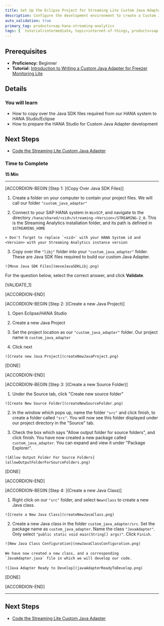 ```yaml
---
title: Set Up the Eclipse Project for Streaming Lite Custom Java Adapter
description: Configure the development environment to create a Custom Java Adapter for our Streaming Lite project by copying required files from the SAP HANA system.
auto_validation: true
primary_tag: products>sap-hana-streaming-analytics
tags: [  tutorial>intermediate, topic>internet-of-things, products>sap-hana-streaming-analytics, products>sap-hana\,-express-edition ]
---
```


## Prerequisites  
 - **Proficiency:** Beginner
 - **Tutorial:** [Introduction to Writing a Custom Java Adapter for Freezer Monitoring Lite](https://www.sap.com/developer/tutorials/hsa-lite-custom-java-adapter-part1.html)

## Details
### You will learn  
- How to copy over the Java SDK files required from our HANA system to HANA Studio/Eclipse
- How to prepare the HANA Studio for Custom Java Adapter development

## Next Steps
- [Code the Streaming Lite Custom Java Adapter](https://www.sap.com/developer/tutorials/hsa-lite-custom-java-adapter-part3.html)

### Time to Complete
**15 Min**

---

[ACCORDION-BEGIN [Step 1: ](Copy Over Java SDK Files)]

  1. Create a folder on your computer to contain your project files. We will call our folder `"custom_java_adapter"`

  2. Connect to your SAP HANA system in `WinSCP`, and navigate to the directory `/hana/shared/<sid>/streaming-<Version>/STREAMING-2_0`. This is the Streaming Analytics installation folder, and its path is defined in `$STREAMING_HOME`

    > Don't forget to replace `<sid>` with your HANA System id and <Version> with your Streaming Analytics instance version

  3. Copy over the `"libj"` folder into your `"custom_java_adapter"` folder. These are Java SDK files required to build our custom Java Adapter.

    ![Move Java SDK Files](moveJavaSDKLibj.png)

For the question below, select the correct answer, and click **Validate**.

[VALIDATE_1]

[ACCORDION-END]

[ACCORDION-BEGIN [Step 2: ](Create a new Java Project)]

  1. Open Eclipse/HANA Studio

  2. Create a new Java Project

  3. Set the project location as our `"custom_java_adapter"` folder. Our project name is `custom_java_adapter`

  4. Click next


    ![Create new Java Project](createNewJavaProject.png)

[DONE]

[ACCORDION-END]


[ACCORDION-BEGIN [Step 3: ](Create a new Source Folder)]

  1. Under the Source tab, click "Create new source folder"


    ![Create New Source Folder](createNewSourceFolder.png)


  2. In the window which pops up, name the folder `"src"` and click finish, to create a folder called `"src"`. You will now see this folder displayed under our project directory in the "Source" tab.

  3. Check the box which says "Allow output folder for source folders", and click finish. You have now created a new package called `custom_java_adapter`. You can expand and view it under "Package Explorer".


    ![Allow Output Folder For Source Folders](allowOutputFolderForSourceFolders.png)

[DONE]

[ACCORDION-END]

[ACCORDION-BEGIN [Step 4: ](Create a new Java Class)]

  1. Right click on our `"src"` folder, and select `New>Class` to create a new Java class.


    ![Create a New Java Class](createNewJavaClass.png)


  2. Create a new Java class in the folder `custom_java_adapter/src`. Set the package name as `custom_java_adapter`. Name the class `"JavaAdapter"`. Only select `"public static void main(String[] args)"`. Click `Finish`.

    ![New Java Class Configuration](newJavaClassConfiguration.png)

    We have now created a new class, and a corresponding `JavaAdapter.java` file in which we will develop our code.

    ![Java Adapter Ready to Develop](javaAdapterReadyToDevelop.png)

[DONE]

[ACCORDION-END]

---

## Next Steps
- [Code the Streaming Lite Custom Java Adapter](https://www.sap.com/developer/tutorials/hsa-lite-custom-java-adapter-part3.html)
